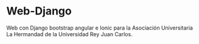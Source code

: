 # Web-Django
Web con Django bootstrap angular e Ionic para la Asociación Universitaria La Hermandad de la Universidad Rey Juan Carlos.
